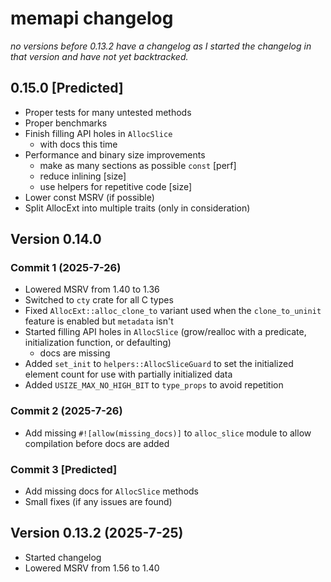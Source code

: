 # memapi changelog

_no versions before 0.13.2 have a changelog as I started the changelog in that version and have not yet backtracked._

## 0.15.0 [Predicted]

- Proper tests for many untested methods
- Proper benchmarks
- Finish filling API holes in `AllocSlice`
  - with docs this time
- Performance and binary size improvements
  - make as many sections as possible `const` [perf]
  - reduce inlining [size]
  - use helpers for repetitive code [size]
- Lower const MSRV (if possible)
- Split AllocExt into multiple traits (only in consideration)

## Version 0.14.0 

### Commit 1 (2025-7-26)

- Lowered MSRV from 1.40 to 1.36
- Switched to `cty` crate for all C types
- Fixed `AllocExt::alloc_clone_to` variant used when the `clone_to_uninit` feature is enabled but `metadata` isn't
- Started filling API holes in `AllocSlice` (grow/realloc with a predicate, initialization function, or defaulting)
  - docs are missing
- Added `set_init` to `helpers::AllocSliceGuard` to set the initialized element count for use with partially initialized
  data
- Added `USIZE_MAX_NO_HIGH_BIT` to `type_props` to avoid repetition

### Commit 2 (2025-7-26)

- Add missing `#![allow(missing_docs)]` to `alloc_slice` module to allow compilation before docs are added

### Commit 3 [Predicted]

- Add missing docs for `AllocSlice` methods
- Small fixes (if any issues are found)

## Version 0.13.2 (2025-7-25)

- Started changelog
- Lowered MSRV from 1.56 to 1.40

